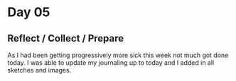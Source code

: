 # Day 05

## Reflect / Collect / Prepare

As I had been getting progressively more sick this week not much got done today. I was able to update my journaling up to today and I added in all sketches and images.